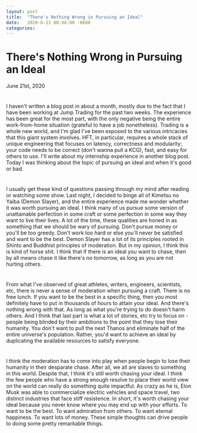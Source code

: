 ```yaml
---
layout: post
title:  "There's Nothing Wrong in Pursuing an Ideal"
date:   2020-6-21 00:48:00 -0600
categories: 
---
```


# There's Nothing Wrong in Pursuing an Ideal
June 21st, 2020
<hr style="height:10px; visibility:hidden;" />

I haven't written a blog post in about a month, mostly due to the fact that I have been working at Jump Trading for the past two weeks. The experience has been great for the most part, with the only negative being the entire work-from-home situation (grateful to have a job nonetheless). Trading is a whole new world, and I'm glad I've been exposed to the various intricacies that this giant system involves. HFT, in particular, requires a whole stack of unique engineering that focuses on latency, correctness and modularity; your code needs to be correct (don't wanna pull a KCG), fast, and easy for others to use. I'll write about my internship experience in another blog post. Today I was thinking about the topic of pursuing an ideal and when it's good or bad.

<hr style="height:10px; visibility:hidden;" />
I usually get these kind of questions passing through my mind after reading or watching some show. Last night, I decided to binge all of Kimetsu no Yaiba (Demon Slayer), and the entire experience made me wonder whether it was worth pursuing an ideal. I think many of us pursue some version of unattainable perfection in some craft or some perfection in some way they want to live their lives. A lot of the time, these qualities are honed in as something that we should be wary of pursuing. Don't pursue money or you'll be too greedy. Don't work too hard or else you'll never be satisfied and want to be the best. Demon Slayer has a lot of its principles rooted in Shinto and Buddhist principles of moderation. But in my opinion, I think this is kind of horse shit. I think that if there is an ideal you want to chase, then by all means chase it like there's no tomorrow, as long as you are not hurting others. 

<hr style="height:10px; visibility:hidden;" />
From what I've observed of great athletes, writers, engineers, scientists, etc, there is never a sense of moderation when pursuing a craft. There is no free lunch. If you want to be the best in a specific thing, then you most definitely have to put in thousands of hours to attain your ideal. And there's nothing wrong with that. As long as what you're trying to do doesn't harm others. And I think that last part is what a lot of stories, etc try to focus on - people being blinded by their ambitions to the point that they lose their humanity. You don't want to pull the next Thanos and eliminate half of the entire universe's population. Rather, you'd want to achieve an ideal by duplicating the available resources to satisfy everyone. 

<hr style="height:10px; visibility:hidden;" />
I think the moderation has to come into play when people begin to lose their humanity in their desparate chase. After all, we all are slaves to something in this world. Despite that, I think it's still worth chasing your ideal. I think the few people who have a strong enough resolve to place their world view on the world can really do something quite impactful. As crazy as he is, Elon Musk was able to commercialize electric vehicles and space travel, two distinct industries that face stiff resistence. In short, it's worth chasing your ideal because you never know where you may end up with your efforts. To want to be the best. To want admiration from others. To want eternal happiness. To want lots of money. These simple thoughts can drive people to doing some pretty remarkable things. 



